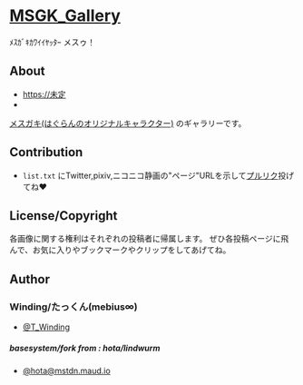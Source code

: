 # [MSGK_Gallery](https://github.com/Winding6636/msgk-gallery)

ﾒｽｶﾞｷｶﾜｲｲﾔｯﾀｰ メスゥ！

## About

- [https://未定](#)
- 
[メスガキ(はぐらんのオリジナルキャラクター)](https://dic.nicovideo.jp/a/%E3%83%A1%E3%82%B9%E3%82%AC%E3%82%AD%28%E3%82%AA%E3%83%AA%E3%82%AD%E3%83%A3%E3%83%A9%29) のギャラリーです。


## Contribution

- `list.txt` にTwitter,pixiv,ニコニコ静画の"ページ"URLを示して[プルリク](https://github.com/Winding6636/msgk-gallery/pulls)投げてね♥

## License/Copyright

各画像に関する権利はそれぞれの投稿者に帰属します。
ぜひ各投稿ページに飛んで、お気に入りやブックマークやクリップをしてあげてね。

## Author
### Winding/たっくん(mebius∞)
- [@T_Winding](https://twitter.com/T_Winding)

##### basesystem/fork from : hota/lindwurm

- [@hota@mstdn.maud.io](https://mstdn.maud.io/@hota)
